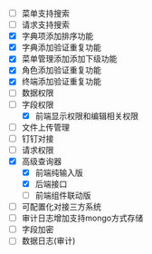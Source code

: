 - [ ] 菜单支持搜索
- [ ] 请求支持搜索
- [x] 字典项添加排序功能
- [x] 字典添加验证重复功能
- [x] 菜单管理添加添加下级功能
- [x] 角色添加验证重复功能
- [x] 终端添加验证重复功能
- [ ] 数据权限
- [ ] 字段权限
  - [x] 前端显示权限和编辑相关权限
- [ ] 文件上传管理
- [ ] 钉钉对接
- [ ] 请求权限
- [x] 高级查询器
  - [x] 前端纯输入版
  - [x] 后端接口
  - [ ] 前端组件联动版
- [ ] 可配置化对接三方系统
- [ ] 审计日志增加支持mongo方式存储
- [ ] 字段加密
- [ ] 数据日志(审计)
